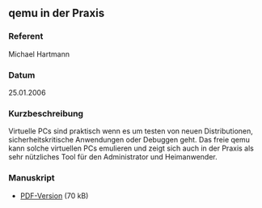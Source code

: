 ## qemu in der Praxis


### Referent
Michael Hartmann

### Datum
25.01.2006

### Kurzbeschreibung
Virtuelle PCs sind praktisch wenn es um testen von neuen Distributionen,
sicherheitskritische Anwendungen oder Debuggen geht. Das freie qemu kann solche
virtuellen PCs emulieren und zeigt sich auch in der Praxis als sehr nützliches
Tool für den Administrator und Heimanwender.

### Manuskript

* [PDF-Version](/download/Vortraege/qemu.pdf) (70 kB)
